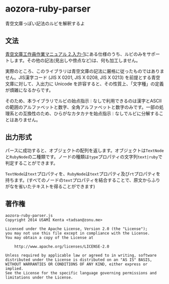 # aozora-ruby-parser

青空文庫っぽい記法のルビを解釈するよ

## 文法

[青空文庫工作員作業マニュアル 2.入力-1](http://www.aozora.gr.jp/KOSAKU/MANUAL_2.html)にある仕様のうち、ルビのみをサポートします。その他の記法(見出しや傍点など)は、何も加工しません。

実際のところ、このライブラリは青空文庫の記法に厳格に従ったものではありません。JIS漢字コード (JIS X 0201, JIS X 0208, JIS X 0213) を前提とする青空文庫に対して、入出力に Unicode を許容すると、その性質上、「文字種」の定義が煩雑になるからです。

そのため、本ライブラリでルビの始点指示`｜`なしで利用できるのは漢字とASCIIの範囲のアルファベットと数字、全角アルファベットと数字のみです。一部の処理系との互換性のため、ひらがなカタカナを始点指示`｜`なしでルビに分解することはありません。

## 出力形式

パースに成功すると、オブジェクトの配列を返します。オブジェクトは`TextNode`と`RubyNode`の二種類です。ノードの種類は`type`プロパティの文字列`text|ruby`で判定することができます。

`TextNode`は`text`プロパティを、`RubyNode`は`text`プロパティ及び`rt`プロパティを持ちます。(すべてのノードの`text`プロパティを結合することで、原文からふりがなを省いたテキストを得ることができます)

## 著作権

```
aozora-ruby-parser.js
Copyright 2014 USAMI Kenta <tadsan@zonu.me>

Licensed under the Apache License, Version 2.0 (the "License");
you may not use this file except in compliance with the License.
You may obtain a copy of the License at

    http://www.apache.org/licenses/LICENSE-2.0

Unless required by applicable law or agreed to in writing, software
distributed under the License is distributed on an "AS IS" BASIS,
WITHOUT WARRANTIES OR CONDITIONS OF ANY KIND, either express or implied.
See the License for the specific language governing permissions and
limitations under the License.
```
